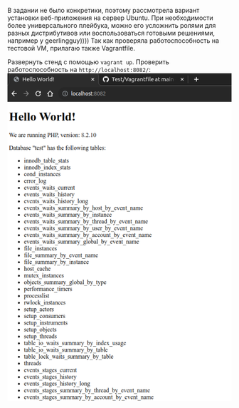 В задании не было конкретики, поэтому рассмотрела вариант установки веб-приложения на сервер Ubuntu. При необходимости более универсального плейбука, можно его усложнить ролями для разных дистрибутивов или воспользоваться готовыми решениями, например у geerlingguy))))
Так как проверяла работоспособность на тестовой VM, прилагаю также Vagrantfile.

Развернуть стенд с помощью `vagrant up`.
Проверить работоспособность на `http://localhost:8082/`:
![Image alt](https://github.com/GuliMari/Test/blob/main/Screenshot%20from%202023-09-22%2017-24-35.png)
